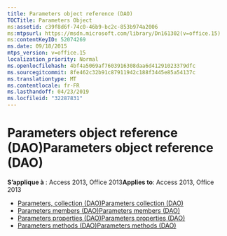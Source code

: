 ```yaml
---
title: Parameters object reference (DAO)
TOCTitle: Parameters Object
ms:assetid: c39f8d6f-74c0-46b9-bc2c-853b974a2006
ms:mtpsurl: https://msdn.microsoft.com/library/Dn161302(v=office.15)
ms:contentKeyID: 52074269
ms.date: 09/18/2015
mtps_version: v=office.15
localization_priority: Normal
ms.openlocfilehash: 4bf4a5069af7603916308daa6d41291023379dfc
ms.sourcegitcommit: 8fe462c32b91c87911942c188f3445e85a54137c
ms.translationtype: MT
ms.contentlocale: fr-FR
ms.lasthandoff: 04/23/2019
ms.locfileid: "32287831"
---
```

# <a name="parameters-object-reference-dao"></a><span data-ttu-id="3bab7-102">Parameters object reference (DAO)</span><span class="sxs-lookup"><span data-stu-id="3bab7-102">Parameters object reference (DAO)</span></span>

<span data-ttu-id="3bab7-103">**S’applique à** : Access 2013, Office 2013</span><span class="sxs-lookup"><span data-stu-id="3bab7-103">**Applies to**: Access 2013, Office 2013</span></span>

- [<span data-ttu-id="3bab7-104">Parameters, collection (DAO)</span><span class="sxs-lookup"><span data-stu-id="3bab7-104">Parameters collection (DAO)</span></span>](parameters-collection-dao.md)
- [<span data-ttu-id="3bab7-105">Parameters members (DAO)</span><span class="sxs-lookup"><span data-stu-id="3bab7-105">Parameters members (DAO)</span></span>](parameters-members-dao.md)
- [<span data-ttu-id="3bab7-106">Parameters properties (DAO)</span><span class="sxs-lookup"><span data-stu-id="3bab7-106">Parameters properties (DAO)</span></span>](parameters-properties-dao.md)
- [<span data-ttu-id="3bab7-107">Parameters methods (DAO)</span><span class="sxs-lookup"><span data-stu-id="3bab7-107">Parameters methods (DAO)</span></span>](parameters-methods-dao.md)

